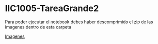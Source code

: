 # IIC1005-TareaGrande2

Para poder ejecutar el notebook debes haber descomprimido el zip de las imagenes dentro de esta carpeta

[Imagenes](https://drive.google.com/file/d/0B_EJ65_cvpRjRTJVVUstOFliLWs/view)
